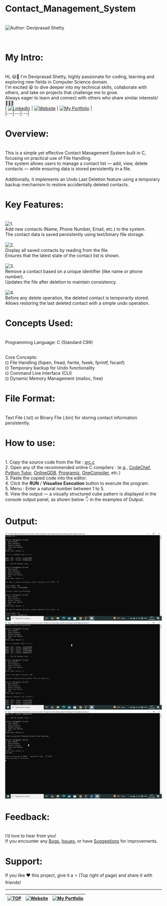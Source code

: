 # Contact_Management_System

<br> ![Author: Deviprasad Shetty](https://img.shields.io/badge/Author-💫_Deviprasad%20Shetty-000000?style=for-the-badge&labelColor=white)

<br> 

# My Intro:
<br> Hi, 😃👋 I'm Deviprasad Shetty, highly passionate for coding, learning and exploring new fields in Computer Science domain. 
<br> I'm excited 😃 to dive deeper into my technical skills, collaborate with others, and take on projects that challenge me to grow. 
<br> Always eager to learn and connect with others who share similar interests! 🤗🧑‍💻
<br> 
| [![LinkedIn](https://img.shields.io/badge/LinkedIn-%230077B5?style=for-the-badge&logo=LinkedIn&logoColor=white)](https://linkedin.com/in/deviprasad-shetty-4bba49313) | [![Website](https://img.shields.io/badge/Website-indigo?style=for-the-badge&logo=About.me&logoColor=white)](https://yourwebsite.com/) | [![My Portfolio](https://img.shields.io/badge/My_Portfolio-000?style=for-the-badge&logo=GitHub&logoColor=white)](https://github.com/DeviprasadShetty9833/My_Portfolio)  |                      
|---|---|---|


# Overview:

<br> This is a simple yet effective Contact Management System built in C, focusing on practical use of File Handling.
<br> The system allows users to manage a contact list — add, view, delete contacts — while ensuring data is stored persistently in a file.
<br> 
<br> Additionally, it implements an Undo Last Deletion feature using a temporary backup mechanism to restore accidentally deleted contacts.
<br> 

# Key Features:

<br> ![1.](https://img.shields.io/badge/1.-Add%20Contact-000080?style=for-the-badge&labelColor=white)
<br> Add new contacts (Name, Phone Number, Email, etc.) to the system.
<br> The contact data is saved persistently using text/binary file storage.
<br> 
<br> ![2.](https://img.shields.io/badge/2.-View%20Contacts-000080?style=for-the-badge&labelColor=white)
<br> Display all saved contacts by reading from the file.
<br> Ensures that the latest state of the contact list is shown.
<br> 
<br> ![3.](https://img.shields.io/badge/3.-Delete%20Contact-000080?style=for-the-badge&labelColor=white)
<br> Remove a contact based on a unique identifier (like name or phone number).
<br> Updates the file after deletion to maintain consistency.
<br> 
<br> ![4.](https://img.shields.io/badge/4.-Undo%20Last%20Deleted%20Contact-000080?style=for-the-badge&labelColor=white)
<br> Before any delete operation, the deleted contact is temporarily stored.
<br> Allows restoring the last deleted contact with a simple undo operation.
<br> 

# Concepts Used:

<br> Programming Language: C (Standard C99)

<br> Core Concepts:
<br> ⊡⁠ File Handling (fopen, fread, fwrite, fseek, fprintf, fscanf)
<br> ⊡⁠ Temporary backup for Undo functionality
<br> ⊡⁠ Command Line Interface (CLI)
<br> ⊡⁠ Dynamic Memory Management (malloc, free)
<br> 

# File Format:

<br> Text File (.txt) or Binary File (.bin) for storing contact information persistently.

# How to use:

<br> 1. Copy the source code from the file : [src.c](https://github.com/DeviprasadShetty9833/Contact_Management_System/blob/main/src.c) 
<br> 2. Open any of the recommended online C compilers : (e.g., [CodeChef](https://www.codechef.com/c-online-compiler), [Python Tutor](https://pythontutor.com/c.html#mode=edit), [OnlineGDB](https://www.onlinegdb.com/online_c_compiler), [Programiz](https://www.programiz.com/c-programming/online-compiler/), [OneCompiler](https://onecompiler.com/c), etc.)
<br> 3. Paste the copied code into the editor.
<br> 4. Click the **RUN** / **Visualise Execution** button to execute the program.
<br> 5. Menu : Enter a natural number between 1 to 5.
<br> 6. View the output — a visually structured cube pattern is displayed in the console output panel, as shown below 👇 in the examples of Output.
   

# Output:

![image alt](https://github.com/DeviprasadShetty9833/Contact-Management-System-/blob/1ac95dab201e666cbeed471f977b3e0485c59e22/Output1.png)
![image alt](https://github.com/DeviprasadShetty9833/Contact-Management-System-/blob/dace4dee6cd7db1088e687389d892c4db02a2c7f/Output2.png)
![image alt](https://github.com/DeviprasadShetty9833/Contact-Management-System-/blob/60b0eb6449aa3b83bf4dfee5dc5b9c9efc3e82fa/Output3.png)

# Feedback:
<br> I’d love to hear from you!
<br> If you encounter any [Bugs](https://github.com/DeviprasadShetty9833/Contact_Management_System/blob/main/Issue_Template/Bug_report.md), [Issues](https://github.com/DeviprasadShetty9833/Contact_Management_System/issues), or have [Suggestions](https://github.com/DeviprasadShetty9833/Cube.py/blob/main/Issue_Template/Features_report.md) for improvements.

# Support:
If you like ❤️ this project, give it a ⭐ (Top right of page) and share it with friends!

---

| [![TOP](https://img.shields.io/badge/_🔺_-Navigate_to_TOP_↑_-blue?style=for-the-badge&labelColor=white)](#Overview) | [![Website](https://img.shields.io/badge/Back_to-Website-indigo?style=for-the-badge&logo=About.me&logoColor=white)](https://yourwebsite.com/) |[![My Portfolio](https://img.shields.io/badge/Back_to-My_Portfolio-000?style=for-the-badge&logo=GitHub&logoColor=white)](https://github.com/DeviprasadShetty9833/My_Portfolio) |
|---|---|---|
